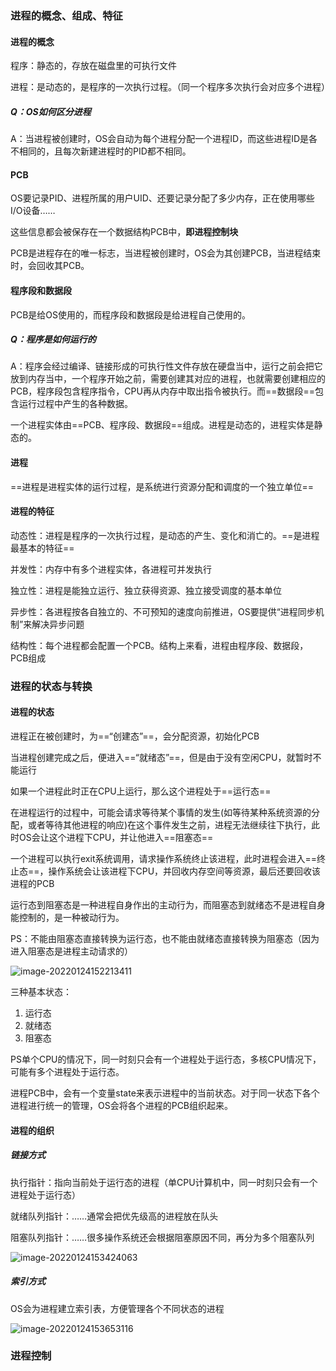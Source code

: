 ### 进程的概念、组成、特征

#### 进程的概念

程序：静态的，存放在磁盘里的可执行文件

进程：是动态的，是程序的一次执行过程。（同一个程序多次执行会对应多个进程）

##### Q：OS如何区分进程

A：当进程被创建时，OS会自动为每个进程分配一个进程ID，而这些进程ID是各不相同的，且每次新建进程时的PID都不相同。

#### PCB

OS要记录PID、进程所属的用户UID、还要记录分配了多少内存，正在使用哪些I/O设备……

这些信息都会被保存在一个数据结构PCB中，**即进程控制块**

PCB是进程存在的唯一标志，当进程被创建时，OS会为其创建PCB，当进程结束时，会回收其PCB。   

#### 程序段和数据段

PCB是给OS使用的，而程序段和数据段是给进程自己使用的。

##### Q：程序是如何运行的

A：程序会经过编译、链接形成的可执行性文件存放在硬盘当中，运行之前会把它放到内存当中，一个程序开始之前，需要创建其对应的进程，也就需要创建相应的PCB，程序段包含程序指令，CPU再从内存中取出指令被执行。而==数据段==包含运行过程中产生的各种数据。

一个进程实体由==PCB、程序段、数据段==组成。进程是动态的，进程实体是静态的。

#### 进程

==进程是进程实体的运行过程，是系统进行资源分配和调度的一个独立单位==

#### 进程的特征

动态性：进程是程序的一次执行过程，是动态的产生、变化和消亡的。==是进程最基本的特征==

并发性：内存中有多个进程实体，各进程可并发执行

独立性：进程是能独立运行、独立获得资源、独立接受调度的基本单位

异步性：各进程按各自独立的、不可预知的速度向前推进，OS要提供“进程同步机制”来解决异步问题

结构性：每个进程都会配置一个PCB。结构上来看，进程由程序段、数据段，PCB组成

### 进程的状态与转换

#### 进程的状态

进程正在被创建时，为==“创建态”==，会分配资源，初始化PCB

当进程创建完成之后，便进入==“就绪态”==，但是由于没有空闲CPU，就暂时不能运行

 如果一个进程此时正在CPU上运行，那么这个进程处于==运行态==

 在进程运行的过程中，可能会请求等待某个事情的发生(如等待某种系统资源的分配，或者等待其他进程的响应)在这个事件发生之前，进程无法继续往下执行，此时OS会让这个进程下CPU，并让他进入==阻塞态==

一个进程可以执行exit系统调用，请求操作系统终止该进程，此时进程会进入==终止态==，操作系统会让该进程下CPU，并回收内存空间等资源，最后还要回收该进程的PCB

运行态到阻塞态是一种进程自身作出的主动行为，而阻塞态到就绪态不是进程自身能控制的，是一种被动行为。

PS：不能由阻塞态直接转换为运行态，也不能由就绪态直接转换为阻塞态（因为进入阻塞态是进程主动请求的）

![image-20220124152213411](C:\Users\hydro\AppData\Roaming\Typora\typora-user-images\image-20220124152213411.png)

三种基本状态：

1.  运行态
2.  就绪态
3.  阻塞态

PS单个CPU的情况下，同一时刻只会有一个进程处于运行态，多核CPU情况下，可能有多个进程处于运行态。

进程PCB中，会有一个变量state来表示进程中的当前状态。对于同一状态下各个进程进行统一的管理，OS会将各个进程的PCB组织起来。

#### 进程的组织

##### 链接方式

执行指针：指向当前处于运行态的进程（单CPU计算机中，同一时刻只会有一个进程处于运行态）

就绪队列指针：……通常会把优先级高的进程放在队头

阻塞队列指针：……很多操作系统还会根据阻塞原因不同，再分为多个阻塞队列

![image-20220124153424063](C:\Users\hydro\AppData\Roaming\Typora\typora-user-images\image-20220124153424063.png)

##### 索引方式

OS会为进程建立索引表，方便管理各个不同状态的进程

![image-20220124153653116](C:\Users\hydro\AppData\Roaming\Typora\typora-user-images\image-20220124153653116.png) 

### 进程控制

